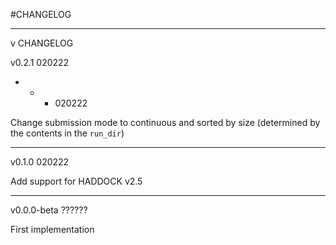 #CHANGELOG

* * *
v
CHANGELOG

v0.2.1 020222
* * * 020222

Change submission mode to continuous and sorted by size (determined by the contents in the `run_dir`)

* * *
v0.1.0 020222

Add support for HADDOCK v2.5

* * *
v0.0.0-beta ??????

First implementation
